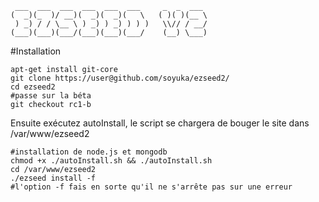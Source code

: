 ```
 ___  ___  ___  ___  ___  ___     _  _  ___ 
(  _)(_  )/ __)(  _)(  _)(   \   ( )( )(__ \
 ) _) / / \__ \ ) _) ) _) ) ) )   \\// / __/
(___)(___)(___/(___)(___)(___/    (__) \___)

```

#Installation
```
apt-get install git-core
git clone https://user@github.com/soyuka/ezseed2/
cd ezseed2
#passe sur la béta
git checkout rc1-b
```

Ensuite exécutez autoInstall, le script se chargera de bouger le site dans /var/www/ezseed2

```
#installation de node.js et mongodb
chmod +x ./autoInstall.sh && ./autoInstall.sh
cd /var/www/ezseed2
./ezseed install -f
#l'option -f fais en sorte qu'il ne s'arrête pas sur une erreur
```

